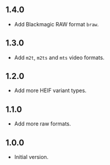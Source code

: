 ## 1.4.0

- Add Blackmagic RAW format `braw`.

## 1.3.0

- Add `m2t`, `m2ts` and `mts` video formats.

## 1.2.0

- Add more HEIF variant types.

## 1.1.0

- Add more raw formats.

## 1.0.0

- Initial version.
